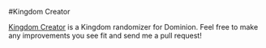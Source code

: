 #Kingdom Creator

[Kingdom Creator](http://kingdomcreator.vanlandingham.me) is a Kingdom randomizer for Dominion. Feel free to make any improvements you see fit and send me a pull request!
